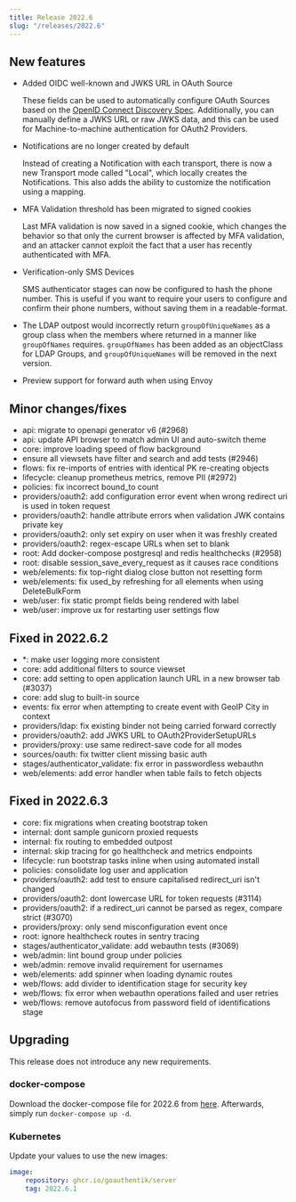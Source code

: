 ```yaml
---
title: Release 2022.6
slug: "/releases/2022.6"
---
```


## New features

- Added OIDC well-known and JWKS URL in OAuth Source

    These fields can be used to automatically configure OAuth Sources based on the [OpenID Connect Discovery Spec](https://openid.net/specs/openid-connect-discovery-1_0.html). Additionally, you can manually define a JWKS URL or raw JWKS data, and this can be used for Machine-to-machine authentication for OAuth2 Providers.

- Notifications are no longer created by default

    Instead of creating a Notification with each transport, there is now a new Transport mode called "Local", which locally creates the Notifications. This also adds the ability to customize the notification using a mapping.

- MFA Validation threshold has been migrated to signed cookies

    Last MFA validation is now saved in a signed cookie, which changes the behavior so that only the current browser is affected by MFA validation, and an attacker cannot exploit the fact that a user has recently authenticated with MFA.

- Verification-only SMS Devices

    SMS authenticator stages can now be configured to hash the phone number. This is useful if you want to require your users to configure and confirm their phone numbers, without saving them in a readable-format.

- The LDAP outpost would incorrectly return `groupOfUniqueNames` as a group class when the members where returned in a manner like `groupOfNames` requires. `groupOfNames` has been added as an objectClass for LDAP Groups, and `groupOfUniqueNames` will be removed in the next version.

- Preview support for forward auth when using Envoy

## Minor changes/fixes

- api: migrate to openapi generator v6 (#2968)
- api: update API browser to match admin UI and auto-switch theme
- core: improve loading speed of flow background
- ensure all viewsets have filter and search and add tests (#2946)
- flows: fix re-imports of entries with identical PK re-creating objects
- lifecycle: cleanup prometheus metrics, remove PII (#2972)
- policies: fix incorrect bound_to count
- providers/oauth2: add configuration error event when wrong redirect uri is used in token request
- providers/oauth2: handle attribute errors when validation JWK contains private key
- providers/oauth2: only set expiry on user when it was freshly created
- providers/oauth2: regex-escape URLs when set to blank
- root: Add docker-compose postgresql and redis healthchecks (#2958)
- root: disable session_save_every_request as it causes race conditions
- web/elements: fix top-right dialog close button not resetting form
- web/elements: fix used_by refreshing for all elements when using DeleteBulkForm
- web/user: fix static prompt fields being rendered with label
- web/user: improve ux for restarting user settings flow

## Fixed in 2022.6.2

- \*: make user logging more consistent
- core: add additional filters to source viewset
- core: add setting to open application launch URL in a new browser tab (#3037)
- core: add slug to built-in source
- events: fix error when attempting to create event with GeoIP City in context
- providers/ldap: fix existing binder not being carried forward correctly
- providers/oauth2: add JWKS URL to OAuth2ProviderSetupURLs
- providers/proxy: use same redirect-save code for all modes
- sources/oauth: fix twitter client missing basic auth
- stages/authenticator_validate: fix error in passwordless webauthn
- web/elements: add error handler when table fails to fetch objects

## Fixed in 2022.6.3

- core: fix migrations when creating bootstrap token
- internal: dont sample gunicorn proxied requests
- internal: fix routing to embedded outpost
- internal: skip tracing for go healthcheck and metrics endpoints
- lifecycle: run bootstrap tasks inline when using automated install
- policies: consolidate log user and application
- providers/oauth2: add test to ensure capitalised redirect_uri isn't changed
- providers/oauth2: dont lowercase URL for token requests (#3114)
- providers/oauth2: if a redirect_uri cannot be parsed as regex, compare strict (#3070)
- providers/proxy: only send misconfiguration event once
- root: ignore healthcheck routes in sentry tracing
- stages/authenticator_validate: add webauthn tests (#3069)
- web/admin: lint bound group under policies
- web/admin: remove invalid requirement for usernames
- web/elements: add spinner when loading dynamic routes
- web/flows: add divider to identification stage for security key
- web/flows: fix error when webauthn operations failed and user retries
- web/flows: remove autofocus from password field of identifications stage

## Upgrading

This release does not introduce any new requirements.

### docker-compose

Download the docker-compose file for 2022.6 from [here](https://goauthentik.io/version/2022.6/docker-compose.yml). Afterwards, simply run `docker-compose up -d`.

### Kubernetes

Update your values to use the new images:

```yaml
image:
    repository: ghcr.io/goauthentik/server
    tag: 2022.6.1
```
